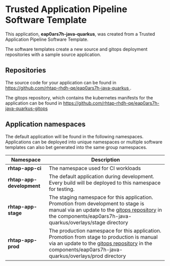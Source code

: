 # Trusted Application Pipeline Software Template

This application, **eap0ars7h-java-quarkus**, was created from a Trusted Application Pipeline Software Template.

The software templates create a new source and gitops deployment repositories with a sample source application. 

## Repositories

The source code for your application can be found in [https://github.com/rhtap-rhdh-qe/eap0ars7h-java-quarkus ](https://github.com/rhtap-rhdh-qe/eap0ars7h-java-quarkus ).
 
The gitops repository, which contains the kubernetes manifests for the application can be found in 
[https://github.com/rhtap-rhdh-qe/eap0ars7h-java-quarkus-gitops ](https://github.com/rhtap-rhdh-qe/eap0ars7h-java-quarkus-gitops ) 

## Application namespaces 

The default application will be found in the following namespaces. Applications can be deployed into unique namespaces or multiple software templates can also bet generated into the same group namespaces.  

|  Namespace   |  Description   |  
| -------- | -------- |
| **rhtap-app-ci** | The namespace used for CI workloads |
| **rhtap-app-development** | The default application during development. Every build will be deployed to this namespace for testing. |
| **rhtap-app-stage** | The staging namespace for this application. Promotion from development to stage is manual via an update to the [gitops repository](https://github.com/rhtap-rhdh-qe/eap0ars7h-java-quarkus-gitops ) in the components/eap0ars7h-java-quarkus/overlays/stage directory |
| **rhtap-app-prod** | The production namespace for this application. Promotion from stage to production is manual via an update to the [gitops repository](https://github.com/rhtap-rhdh-qe/eap0ars7h-java-quarkus-gitops ) in the components/eap0ars7h-java-quarkus/overlays/prod directory |